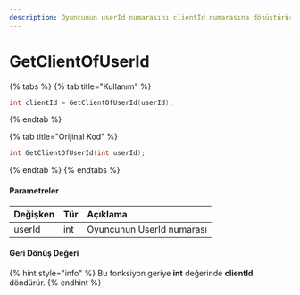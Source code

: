 ```yaml
---
description: Oyuncunun userId numarasını clientId numarasına dönüştürür.
---
```


# GetClientOfUserId

{% tabs %}
{% tab title="Kullanım" %}
```cpp
int clientId = GetClientOfUserId(userId);
```
{% endtab %}

{% tab title="Orijinal Kod" %}
```cpp
int GetClientOfUserId(int userId);
```
{% endtab %}
{% endtabs %}

#### Parametreler

| Değişken | Tür | Açıklama |
| :--- | :--- | :--- |
| userId | int | Oyuncunun UserId numarası |

#### Geri Dönüş Değeri

{% hint style="info" %}
Bu fonksiyon geriye **int** değerinde **clientId** döndürür.
{% endhint %}

